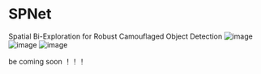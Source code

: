 # SPNet
Spatial Bi-Exploration for Robust Camouflaged Object Detection
![image](https://github.com/user-attachments/assets/2d6c3bff-36be-45a6-9e5a-916a362aae72)
![image](https://github.com/user-attachments/assets/c04283b6-854d-4ea1-962d-3a1850148d1c)
![image](https://github.com/user-attachments/assets/06572ba9-feac-475a-876c-bc8e539de516)


be coming soon ！！！
